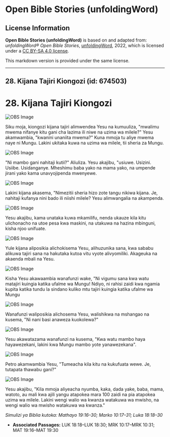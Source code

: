 # Open Bible Stories (unfoldingWord)

## License Information

**Open Bible Stories (unfoldingWord)** is based on and adapted from: _unfoldingWord® Open Bible Stories_, [unfoldingWord](https://unfoldingword.org/utw), 2022, which is licensed under a [CC BY-SA 4.0 license](https://creativecommons.org/licenses/by-sa/4.0/legalcode.en).

This markdown version is provided under the same license.



--------------------------------

## 28. Kijana Tajiri Kiongozi (id: 674503)

28\. Kijana Tajiri Kiongozi
===========================

![OBS Image](https://cdn.door43.org/obs/jpg/360px/obs-en-28-01.jpg)

Siku moja, kiongozi kijana tajiri alimwendea Yesu na kumuuliza, "mwalimu mwema nifanye kitu gani cha lazima ili niwe na uzima wa milele?" Yesu akamwambia, "kwanini unaniita mwema?" Kuna mmoja tu aliye mwema naye ni Mungu. Lakini ukitaka kuwa na uzima wa milele, tii sheria za Mungu.

![OBS Image](https://cdn.door43.org/obs/jpg/360px/obs-en-28-02.jpg)

"Ni mambo gani nahitaji kutii?" Aliuliza. Yesu akajibu, "usiuwe. Usizini. Usiibe. Usidanganye. Mheshimu baba yako na mama yako, na umpende jirani yako kama unavyojipenda mwenyewe.

![OBS Image](https://cdn.door43.org/obs/jpg/360px/obs-en-28-03.jpg)

Lakini kijana akasema, "Nimezitii sheria hizo zote tangu nikiwa kijana. Je, nahitaji kufanya nini bado ili niishi milele? Yesu alimwangalia na akampenda.

![OBS Image](https://cdn.door43.org/obs/jpg/360px/obs-en-28-04.jpg)

Yesu akajibu, kama unataka kuwa mkamilifu, nenda ukauze kila kitu ulichonacho na utoe pesa kwa maskini, na utakuwa na hazina mbinguni, kisha njoo unifuate.

![OBS Image](https://cdn.door43.org/obs/jpg/360px/obs-en-28-05.jpg)

Yule kijana aliposikia alichokisema Yesu, alihuzunika sana, kwa sababu alikuwa tajiri sana na hakutaka kutoa vitu vyote alivyomiliki. Akageuka na akaenda mbali na Yesu.

![OBS Image](https://cdn.door43.org/obs/jpg/360px/obs-en-28-06.jpg)

Kisha Yesu akawaambia wanafunzi wake, "Ni vigumu sana kwa watu matajiri kuingia katika ufalme wa Mungu! Ndiyo, ni rahisi zaidi kwa ngamia kupita katika tundu la sindano kuliko mtu tajiri kuingia katika ufalme wa Mungu

![OBS Image](https://cdn.door43.org/obs/jpg/360px/obs-en-28-07.jpg)

Wanafunzi waliposikia alichosema Yesu, walishikwa na mshangao na kusema, "Ni nani basi anaweza kuokolewa?"

![OBS Image](https://cdn.door43.org/obs/jpg/360px/obs-en-28-08.jpg)

Yesu akawatazama wanafunzi na kusema, "Kwa watu mambo haya hayawezekani, lakini kwa Mungu mambo yote yanawezekana".

![OBS Image](https://cdn.door43.org/obs/jpg/360px/obs-en-28-09.jpg)

Petro akamwambia Yesu, "Tumeacha kila kitu na kukufuata wewe. Je, tutapata thawabu gani?"

![OBS Image](https://cdn.door43.org/obs/jpg/360px/obs-en-28-10.jpg)

Yesu akajibu, "Kila mmoja aliyeacha nyumba, kaka, dada yake, baba, mama, watoto, au mali kwa ajili yangu atapokea mara 100 zaidi na pia atapokea uzima wa milele. Lakini wengi walio wa kwanza watakuwa wa mwisho, na wengi walio wa mwisho watakuwa wa kwanza."

*Simulizi ya Biblia kutoka: Mathayo 19:16–30; Marko 10:17–31; Luka 18:18–30*

* **Associated Passages:** LUK 18:18–LUK 18:30; MRK 10:17–MRK 10:31; MAT 19:16–MAT 19:30

